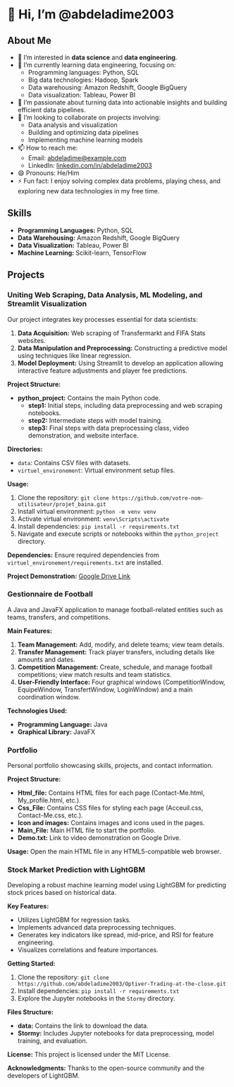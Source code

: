 # 👋 Hi, I’m @abdeladime2003

## About Me
- 👀 I’m interested in **data science** and **data engineering**.
- 🌱 I’m currently learning data engineering, focusing on:
  - Programming languages: Python, SQL
  - Big data technologies: Hadoop, Spark
  - Data warehousing: Amazon Redshift, Google BigQuery
  - Data visualization: Tableau, Power BI
- 💼 I’m passionate about turning data into actionable insights and building efficient data pipelines.
- 💞️ I’m looking to collaborate on projects involving:
  - Data analysis and visualization
  - Building and optimizing data pipelines
  - Implementing machine learning models
- 📫 How to reach me:
  - Email: [abdeladime@example.com](mailto:abdeladimebenali2003@gmail.com)
  - LinkedIn: [linkedin.com/in/abdeladime2003]([https://linkedin.com/in/abdeladime200](https://www.linkedin.com/in/abdeladime-benali-83579a284/?lipi=urn%3Ali%3Apage%3Ad_flagship3_feed%3BTJBgDVU0SAerc20e1S4Djg%3D%3D)3)
- 😄 Pronouns: He/Him
- ⚡ Fun fact: I enjoy solving complex data problems, playing chess, and exploring new data technologies in my free time.

## Skills
- **Programming Languages:** Python, SQL
- **Data Warehousing:** Amazon Redshift, Google BigQuery
- **Data Visualization:** Tableau, Power BI
- **Machine Learning:** Scikit-learn, TensorFlow

## Projects

### Uniting Web Scraping, Data Analysis, ML Modeling, and Streamlit Visualization
Our project integrates key processes essential for data scientists:
1. **Data Acquisition:** Web scraping of Transfermarkt and FIFA Stats websites.
2. **Data Manipulation and Preprocessing:** Constructing a predictive model using techniques like linear regression.
3. **Model Deployment:** Using Streamlit to develop an application allowing interactive feature adjustments and player fee predictions.

**Project Structure:**
- **python_project:** Contains the main Python code.
  - **step1:** Initial steps, including data preprocessing and web scraping notebooks.
  - **step2:** Intermediate steps with model training.
  - **step3:** Final steps with data preprocessing class, video demonstration, and website interface.

**Directories:**
- `data`: Contains CSV files with datasets.
- `virtuel_environement`: Virtual environment setup files.

**Usage:**
1. Clone the repository: `git clone https://github.com/votre-nom-utilisateur/projet_baina.git`
2. Install virtual environment: `python -m venv venv`
3. Activate virtual environment: `venv\Scripts\activate`
4. Install dependencies: `pip install -r requirements.txt`
5. Navigate and execute scripts or notebooks within the `python_project` directory.

**Dependencies:** Ensure required dependencies from `virtuel_environement/requirements.txt` are installed.

**Project Demonstration:** [Google Drive Link](https://drive.google.com)

### Gestionnaire de Football
A Java and JavaFX application to manage football-related entities such as teams, transfers, and competitions.

**Main Features:**
1. **Team Management:** Add, modify, and delete teams; view team details.
2. **Transfer Management:** Track player transfers, including details like amounts and dates.
3. **Competition Management:** Create, schedule, and manage football competitions; view match results and team statistics.
4. **User-Friendly Interface:** Four graphical windows (CompetitionWindow, EquipeWindow, TransfertWindow, LoginWindow) and a main coordination window.

**Technologies Used:**
- **Programming Language:** Java
- **Graphical Library:** JavaFX

### Portfolio
Personal portfolio showcasing skills, projects, and contact information.

**Project Structure:**
- **Html_file:** Contains HTML files for each page (Contact-Me.html, My_profile.html, etc.).
- **Css_File:** Contains CSS files for styling each page (Acceuil.css, Contact-Me.css, etc.).
- **Icon and images:** Contains images and icons used in the pages.
- **Main_File:** Main HTML file to start the portfolio.
- **Demo.txt:** Link to video demonstration on Google Drive.

**Usage:** Open the main HTML file in any HTML5-compatible web browser.

### Stock Market Prediction with LightGBM
Developing a robust machine learning model using LightGBM for predicting stock prices based on historical data.

**Key Features:**
- Utilizes LightGBM for regression tasks.
- Implements advanced data preprocessing techniques.
- Generates key indicators like spread, mid-price, and RSI for feature engineering.
- Visualizes correlations and feature importances.

**Getting Started:**
1. Clone the repository: `git clone https://github.com/abdeladime2003/Optiver-Trading-at-the-close.git`
2. Install dependencies: `pip install -r requirements.txt`
3. Explore the Jupyter notebooks in the `Stormy` directory.

**Files Structure:**
- **data:** Contains the link to download the data.
- **Stormy:** Includes Jupyter notebooks for data preprocessing, model training, and evaluation.

**License:** This project is licensed under the MIT License.

**Acknowledgments:** Thanks to the open-source community and the developers of LightGBM.

<!---
abdeladime2003/abdeladime2003 is a ✨ special ✨ repository because its `README.md` (this file) appears on your GitHub profile.
You can click the Preview link to take a look at your changes.
--->
